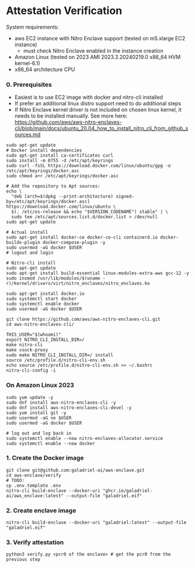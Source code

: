 # Attestation Verification

System requirements:
* aws EC2 instance with Nitro Enclave support (tested on m5.xlarge EC2 instance)
  * must check Nitro Enclave enabled in the instance creation
* Amazon Linux (tested on 2023 AMI 2023.3.20240219.0 x86_64 HVM kernel-6.1)
* x86_64 architecture CPU

### 0. Prerequisites

* Easiest is to use EC2 image with docker and nitro-cli installed
* If prefer an additional linux distro support need to do additional steps 
* If Nitro Enclave kernel driver is not included on chosen linux kernel, it needs to be installed manually. See more here: https://github.com/aws/aws-nitro-enclaves-cli/blob/main/docs/ubuntu_20.04_how_to_install_nitro_cli_from_github_sources.md

```shell
sudo apt-get update
# Docker install dependencies
sudo apt-get install ca-certificates curl
sudo install -m 0755 -d /etc/apt/keyrings
sudo curl -fsSL https://download.docker.com/linux/ubuntu/gpg -o /etc/apt/keyrings/docker.asc
sudo chmod a+r /etc/apt/keyrings/docker.asc

# Add the repository to Apt sources:
echo \
  "deb [arch=$(dpkg --print-architecture) signed-by=/etc/apt/keyrings/docker.asc] https://download.docker.com/linux/ubuntu \
  $(. /etc/os-release && echo "$VERSION_CODENAME") stable" | \
  sudo tee /etc/apt/sources.list.d/docker.list > /dev/null
sudo apt-get update

# Actual install
sudo apt-get install docker-ce docker-ce-cli containerd.io docker-buildx-plugin docker-compose-plugin -y
sudo usermod -aG docker $USER
# logout and login

# Nitro-cli install
sudo apt-get update
sudo apt-get install build-essential linux-modules-extra-aws gcc-12 -y
sudo insmod /usr/lib/modules/$(uname -r)/kernel/drivers/virt/nitro_enclaves/nitro_enclaves.ko

sudo apt-get install docker.io
sudo systemctl start docker
sudo systemctl enable docker
sudo usermod -aG docker $USER

git clone https://github.com/aws/aws-nitro-enclaves-cli.git
cd aws-nitro-enclaves-cli/

THIS_USER="$(whoami)"
export NITRO_CLI_INSTALL_DIR=/
make nitro-cli
make vsock-proxy
sudo make NITRO_CLI_INSTALL_DIR=/ install
source /etc/profile.d/nitro-cli-env.sh
echo source /etc/profile.d/nitro-cli-env.sh >> ~/.bashrc
nitro-cli-config -i
```


### On Amazon Linux 2023

```shell
sudo yum update -y
sudo dnf install aws-nitro-enclaves-cli -y
sudo dnf install aws-nitro-enclaves-cli-devel -y
sudo yum install git -y
sudo usermod -aG ne $USER
sudo usermod -aG docker $USER

# log out and log back in
sudo systemctl enable --now nitro-enclaves-allocator.service
sudo systemctl enable --now docker
```

### 1. Create the Docker image

```shell
git clone git@github.com:galadriel-ai/aws-enclave.git
cd aws-enclave/verify
# TODO:
cp .env.template .env
nitro-cli build-enclave --docker-uri "ghcr.io/galadriel-ai/aws_enclave:latest" --output-file "galadriel.eif"
```

### 2. Create enclave image

```shell
nitro-cli build-enclave --docker-uri "galadriel:latest" --output-file "galadriel.eif"
```

### 3. Verify attestation

```shell
python3 verify.py <pcr0 of the enclave> # get the pcr0 from the previous step
```
